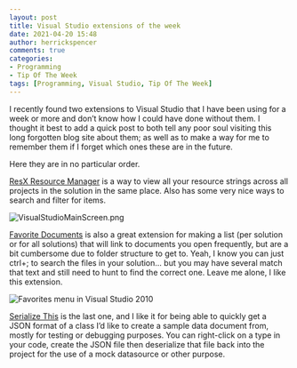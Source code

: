 ```yaml
---
layout: post
title: Visual Studio extensions of the week
date: 2021-04-20 15:48
author: herrickspencer
comments: true
categories:
- Programming
- Tip Of The Week
tags: [Programming, Visual Studio, Tip Of The Week]
---
```

I recently found two extensions to Visual Studio that I have been using for a week or more and don’t know how I could have done without them. I thought it best to add a quick post to both tell any poor soul visiting this long forgotten blog site about them; as well as to make a way for me to remember them if I forget which ones these are in the future.

Here they are in no particular order.

[ResX Resource Manager](https://github.com/dotnet/ResXResourceManager) is a way to view all your resource strings across all projects in the solution in the same place. Also has some very nice ways to search and filter for items.

![VisualStudioMainScreen.png](https://github.com/dotnet/ResXResourceManager/blob/master/Assets/VisualStudioMainScreen.png?raw=true)

[Favorite Documents](https://vlasovstudio.com/favorite-documents/) is also a great extension for making a list (per solution or for all solutions) that will link to documents you open frequently, but are a bit cumbersome due to folder structure to get to. Yeah, I know you can just ctrl+; to search the files in your solution… but you may have several match that text and still need to hunt to find the correct one. Leave me alone, I like this extension.

![Favorites menu in Visual Studio 2010](https://vlasovstudio.com/favorite-documents/favorites-menu-in-visual-studio-2010.png)

[Serialize This](https://github.com/CodeCasterNL/CodeCaster.SerializeThis/blob/master/README.md) is the last one, and I like it for being able to quickly get a JSON format of a class I’d like to create a sample data document from, mostly for testing or debugging purposes. You can right-click on a type in your code, create the JSON file then deserialize that file back into the project for the use of a mock datasource or other purpose.